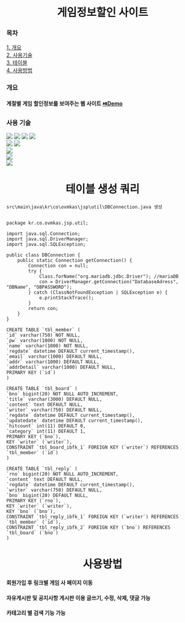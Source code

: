 <div align="center">

# 게임정보할인 사이트

</div>


### 목차
[1. 개요](#개요)<br>
[2. 사용기술](#사용-기술)<br>
[3. 테이블](#테이블-생성-쿼리)<br>
[4. 사용방법](#사용방법)<br>


### 개요

#### 계절별 게임 할인정보를 보여주는 웹 사이트 <a href="https://pf1.ovmkas.co.kr">⏯️Demo</a><br>

### 사용 기술

<div align="left">

<img src="https://img.shields.io/badge/html5-yellow?style=flat&logo=html5&logoColor=white"/>
<img src="https://img.shields.io/badge/css3-yellow?style=flat&logo=css3&logoColor=white"/>
<img src="https://img.shields.io/badge/jquery-yellow?style=flat&logo=jquery&logoColor=white"/>
<img src="https://img.shields.io/badge/javascript-yellow?style=flat&logo=javascript&logoColor=white"/>
<br>

<img src="https://img.shields.io/badge/java-blue?style=flat&logo=oracle&logoColor=white"/>
<img src="https://img.shields.io/badge/lombok-blue?style=flat&logo=lombok&logoColor=white"/>
<br>

<img src="https://img.shields.io/badge/mariadb-red?style=flat&logo=mariadb&logoColor=white"/>
<br>

<img src="https://img.shields.io/badge/tomcat9-gray?style=flat&logo=apachetomcat&logoColor=white"/>
<br>

<img src="https://img.shields.io/badge/VSC-gray?style=flat&logo=visualstudiocode&logoColor=white"/>

</div>

<div align="center">

# 테이블 생성 쿼리

</div>

```
src\main\java\kr\co\ovmkas\jsp\util\DBConnection.java 생성
```

```

package kr.co.ovmkas.jsp.util;

import java.sql.Connection;
import java.sql.DriverManager;
import java.sql.SQLException;

public class DBConnection {
	public static Connection getConnection() {
		Connection con = null;
		try {
			Class.forName("org.mariadb.jdbc.Driver"); //mariaDB
			con = DriverManager.getConnection("DatabaseAdress", "DBName", "DBPASSWORD");
		} catch (ClassNotFoundException | SQLException e) {
			e.printStackTrace();
		}
		return con;
	}
}

```



```
CREATE TABLE `tbl_member` (
`id` varchar(750) NOT NULL,
`pw` varchar(1000) NOT NULL,
`name` varchar(1000) NOT NULL,
`regdate` datetime DEFAULT current_timestamp(),
`email` varchar(1000) DEFAULT NULL,
`addr` varchar(1000) DEFAULT NULL,
`addrDetail` varchar(1000) DEFAULT NULL,
PRIMARY KEY (`id`)
) 

CREATE TABLE `tbl_board` (
`bno` bigint(20) NOT NULL AUTO_INCREMENT,
`title` varchar(3000) DEFAULT NULL,
`content` text DEFAULT NULL,
`writer` varchar(750) DEFAULT NULL,
`regdate` datetime DEFAULT current_timestamp(),
`updatedate` datetime DEFAULT current_timestamp(),
`hitcount` int(11) DEFAULT 0,
`category` int(11) DEFAULT 1,
PRIMARY KEY (`bno`),
KEY `writer` (`writer`),
CONSTRAINT `tbl_board_ibfk_1` FOREIGN KEY (`writer`) REFERENCES `tbl_member` (`id`)
)

CREATE TABLE `tbl_reply` (
`rno` bigint(20) NOT NULL AUTO_INCREMENT,
`content` text DEFAULT NULL,
`regdate` datetime DEFAULT current_timestamp(),
`writer` varchar(750) DEFAULT NULL,
`bno` bigint(20) DEFAULT NULL,
PRIMARY KEY (`rno`),
KEY `writer` (`writer`),
KEY `bno` (`bno`),
CONSTRAINT `tbl_reply_ibfk_1` FOREIGN KEY (`writer`) REFERENCES `tbl_member` (`id`),
CONSTRAINT `tbl_reply_ibfk_2` FOREIGN KEY (`bno`) REFERENCES `tbl_board` (`bno`)
)
```


<div align="center">

# 사용방법

</div>

#### 회원가입 후 링크별 게임 사 페이지 이동
#### 자유게시판 및 공지사항 게시판 이용 글쓰기, 수정, 삭제, 댓글 가능
#### 카테고리 별 검색 기능 가능
